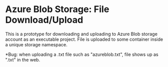 # Azure Blob Storage: File Download/Upload

This is a prototype for downloading and uploading to Azure Blob storage account as an executable project. File is uploaded to some container inside a unique storage namespace.

*Bug: when uploading a .txt file such as "azureblob.txt", file shows up as ".txt" in the web.
